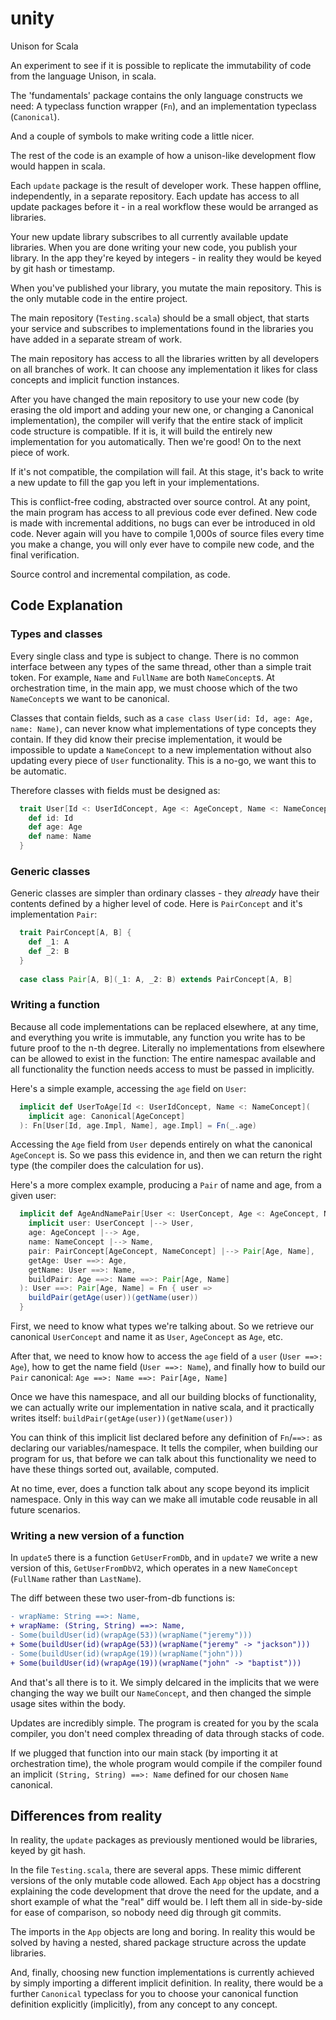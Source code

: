 # unity
Unison for Scala

An experiment to see if it is possible to replicate the immutability of code from the language Unison, in scala.

The 'fundamentals' package contains the only language constructs we need: A typeclass function wrapper (`Fn`), and
an implementation typeclass (`Canonical`).

And a couple of symbols to make writing code a little nicer.

The rest of the code is an example of how a unison-like development flow would happen in scala.

Each `update` package is the result of developer work. These happen offline, independently, in a separate repository.
Each update has access to all update packages before it - in a real workflow these would be arranged as libraries.

Your new update library subscribes to all currently available update libraries. When you are done writing your new code,
you publish your library. In the app they're keyed by integers - in reality they would be keyed by git hash or timestamp.

When you've published your library, you mutate the main repository. This is the only mutable code in the entire project.

The main repository (`Testing.scala`) should be a small object, that starts your service and subscribes to implementations
found in the libraries you have added in a separate stream of work.

The main repository has access to all the libraries written by all developers on all branches of work. It can choose
any implementation it likes for class concepts and implicit function instances.

After you have changed the main repository to use your new code (by erasing the old import and adding your new one, or changing a Canonical implementation),
the compiler will verify that the entire stack of implicit code structure is compatible. If it is, it will build
the entirely new implementation for you automatically. Then we're good! On to the next piece of work.

If it's not compatible, the compilation will fail. At this stage, it's back to write a new update to fill the gap you left
in your implementations. 

This is conflict-free coding, abstracted over source control. At any point, the main program has access to all previous
code ever defined. New code is made with incremental additions, no bugs can ever be introduced in old code. Never again will you
have to compile 1,000s of source files every time you make a change, you will only ever have to compile new code, and the 
final verification.

Source control and incremental compilation, as code.

## Code Explanation

### Types and classes

Every single class and type is subject to change. There is no common interface between any types of the same thread, other than a simple trait token. For example, `Name` and `FullName` are both `NameConcept`s. At orchestration time, in the main app, we must choose which of the two `NameConcept`s we want to be canonical.

Classes that contain fields, such as a `case class User(id: Id, age: Age, name: Name)`, can never know what implementations of type concepts they contain. If they did know their precise implementation, it would be impossible to update a `NameConcept` to a new implementation without also updating every piece of `User` functionality. This is a no-go, we want this to be automatic.

Therefore classes with fields must be designed as:

```scala
  trait User[Id <: UserIdConcept, Age <: AgeConcept, Name <: NameConcept] extends UserConcept {
    def id: Id
    def age: Age
    def name: Name
  }
```

### Generic classes

Generic classes are simpler than ordinary classes - they _already_ have their contents defined by a higher level of code. Here is `PairConcept` and it's implementation `Pair`:

```scala
  trait PairConcept[A, B] {
    def _1: A
    def _2: B
  }
 
  case class Pair[A, B](_1: A, _2: B) extends PairConcept[A, B]
```

### Writing a function

Because all code implementations can be replaced elsewhere, at any time, and everything you write is immutable, any function you write has to be future proof to the n-th degree. Literally no implementations from elsewhere can be allowed to exist in the function: The entire namespac available and all functionality the function needs access to must be passed in implicitly.

Here's a simple example, accessing the `age` field on `User`:

```scala
  implicit def UserToAge[Id <: UserIdConcept, Name <: NameConcept](
    implicit age: Canonical[AgeConcept]
  ): Fn[User[Id, age.Impl, Name], age.Impl] = Fn(_.age)
```

Accessing the `Age` field from `User` depends entirely on what the canonical `AgeConcept` is. So we pass this evidence in, and then we can return the right type (the compiler does the calculation for us).

Here's a more complex example, producing a `Pair` of name and age, from a given user:

```scala
  implicit def AgeAndNamePair[User <: UserConcept, Age <: AgeConcept, Name <: NameConcept, Pair[_, _] <: PairConcept[_, _]](
    implicit user: UserConcept |--> User,
    age: AgeConcept |--> Age,
    name: NameConcept |--> Name,
    pair: PairConcept[AgeConcept, NameConcept] |--> Pair[Age, Name],
    getAge: User ==>: Age,
    getName: User ==>: Name,
    buildPair: Age ==>: Name ==>: Pair[Age, Name]
  ): User ==>: Pair[Age, Name] = Fn { user =>
    buildPair(getAge(user))(getName(user))
  }
```

First, we need to know what types we're talking about. So we retrieve our canonical `UserConcept` and name it as `User`, `AgeConcept` as `Age`, etc.

After that, we need to know how to access the `age` field of a `user` (`User ==>: Age`), how to get the name field (`User ==>: Name`), and finally how to build our `Pair` canonical: `Age ==>: Name ==>: Pair[Age, Name]`

Once we have this namespace, and all our building blocks of functionality, we can actually write our implementation in native scala, and it practically writes itself: `buildPair(getAge(user))(getName(user))`

You can think of this implicit list declared before any definition of `Fn`/`==>:` as declaring our variables/namespace. It tells the compiler, when building our program for us, that before we can talk about this functionality we need to have these things sorted out, available, computed.

At no time, ever, does a function talk about any scope beyond its implicit namespace. Only in this way can we make all imutable code reusable in all future scenarios.

### Writing a new version of a function

In `update5` there is a function `GetUserFromDb`, and in `update7` we write a new version of this, `GetUserFromDbV2`, which operates in a new `NameConcept` (`FullName` rather than `LastName`).

The diff between these two user-from-db functions is:

```diff
- wrapName: String ==>: Name,
+ wrapName: (String, String) ==>: Name,
- Some(buildUser(id)(wrapAge(53))(wrapName("jeremy")))
+ Some(buildUser(id)(wrapAge(53))(wrapName("jeremy" -> "jackson")))
- Some(buildUser(id)(wrapAge(19))(wrapName("john")))
+ Some(buildUser(id)(wrapAge(19))(wrapName("john" -> "baptist")))
```

And that's all there is to it. We simply delcared in the implicits that we were changing the way we built our `NameConcept`, and then changed the simple usage sites within the body.

Updates are incredibly simple. The program is created for you by the scala compiler, you don't need complex threading of data through stacks of code.

If we plugged that function into our main stack (by importing it at orchestration time), the whole program would compile if the compiler found an implicit `(String, String) ==>: Name` defined for our chosen `Name` canonical.

## Differences from reality

In reality, the `update` packages as previously mentioned would be libraries, keyed by git hash.

In the file `Testing.scala`, there are several apps. These mimic different versions of the only mutable code allowed. Each `App` object has a docstring explaining the code development that drove the need for the update, and a short example of what the "real" diff would be. I left them all in side-by-side for ease of comparison, so nobody need dig through git commits.

The imports in the `App` objects are long and boring. In reality this would be solved by having a nested, shared package structure across the update libraries.

And, finally, choosing new function implementations is currently achieved by simply importing a different implicit definition. In reality, there would be a further `Canonical` typeclass for you to choose your canonical function definition explicitly (implicitly), from any concept to any concept.
